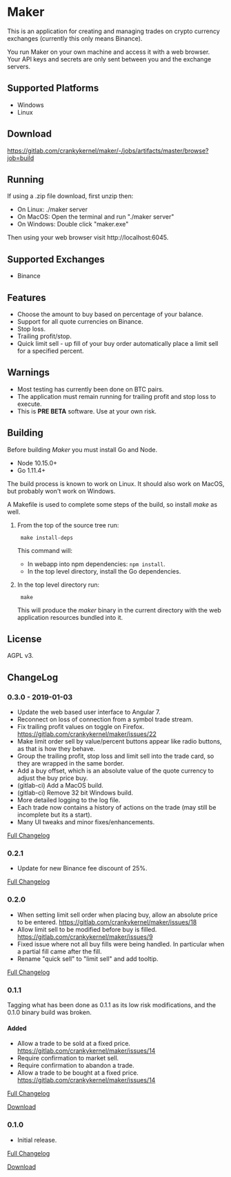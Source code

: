 # Maker

This is an application for creating and managing trades on crypto
currency exchanges (currently this only means Binance).

You run Maker on your own machine and access it with a web
browser. Your API keys and secrets are only sent between you and the
exchange servers.

## Supported Platforms

- Windows
- Linux

## Download

https://gitlab.com/crankykernel/maker/-/jobs/artifacts/master/browse?job=build

## Running

If using a .zip file download, first unzip then:

- On Linux: ./maker server
- On MacOS: Open the terminal and run "./maker server"
- On Windows: Double click "maker.exe"

Then using your web browser visit http://localhost:6045.

## Supported Exchanges

- Binance
	
## Features

- Choose the amount to buy based on percentage of your balance.
- Support for all quote currencies on Binance.
- Stop loss.
- Trailing profit/stop.
- Quick limit sell - up fill of your buy order automatically place a
  limit sell for a specified percent.

## Warnings

- Most testing has currently been done on BTC pairs.
- The application must remain running for trailing profit and stop
  loss to execute.
- This is **PRE BETA** software. Use at your own risk.

## Building

Before building _Maker_ you must install Go and Node.
- Node 10.15.0+
- Go 1.11.4+

The build process is known to work on Linux. It should also work on
MacOS, but probably won't work on Windows.

A Makefile is used to complete some steps of the build, so install
_make_ as well.

1. From the top of the source tree run:

		make install-deps

	This command will:
	- In webapp into npm dependencies: `npm install`.
	- In the top level directory, install the Go dependencies.

2. In the top level directory run:

		make

	This will produce the *maker* binary in the current directory with
    the web application resources bundled into it.

## License

AGPL v3.

## ChangeLog

### 0.3.0 - 2019-01-03
- Update the web based user interface to Angular 7.
- Reconnect on loss of connection from a symbol trade stream.
- Fix trailing profit values on toggle on
  Firefox. https://gitlab.com/crankykernel/maker/issues/22
- Make limit order sell by value/percent buttons appear like radio
  buttons, as that is how they behave.
- Group the trailing profit, stop loss and limit sell into the trade
  card, so they are wrapped in the same border.
- Add a buy offset, which is an absolute value of the quote currency
  to adjust the buy price buy.
- (gitlab-ci) Add a MacOS build.
- (gitlab-ci) Remove 32 bit Windows build.
- More detailed logging to the log file.
- Each trade now contains a history of actions on the trade (may still
  be incomplete but its a start).
- Many UI tweaks and minor fixes/enhancements.

[Full Changelog](https://gitlab.com/crankykernel/maker/compare/0.2.1...0.3.0)

### 0.2.1

- Update for new Binance fee discount of 25%.

[Full Changelog](https://gitlab.com/crankykernel/maker/compare/0.2.0...0.2.1)

### 0.2.0

- When setting limit sell order when placing buy, allow an absolute
  price to be entered. https://gitlab.com/crankykernel/maker/issues/18
- Allow limit sell to be modified before buy is
  filled. https://gitlab.com/crankykernel/maker/issues/9
- Fixed issue where not all buy fills were being handled. In
  particular when a partial fill came after the fill.
- Rename "quick sell" to "limit sell" and add tooltip.

[Full Changelog](https://gitlab.com/crankykernel/maker/compare/0.1.0...0.2.0)

### 0.1.1

Tagging what has been done as 0.1.1 as its low risk modifications, and
the 0.1.0 binary build was broken.

#### Added
- Allow a trade to be sold at a fixed
  price. https://gitlab.com/crankykernel/maker/issues/14
- Require confirmation to market sell.
- Require confirmation to abandon a trade.
- Allow a trade to be bought at a fixed
  price. https://gitlab.com/crankykernel/maker/issues/14

[Full Changelog](https://gitlab.com/crankykernel/maker/compare/0.1.0...master)

[Download](https://gitlab.com/crankykernel/maker/-/jobs/artifacts/master/browse?job=build)

### 0.1.0
- Initial release.

[Full Changelog](https://gitlab.com/crankykernel/maker/commits/0.1.0)

[Download](https://gitlab.com/crankykernel/maker/-/jobs/artifacts/0.1.0/browse?job=build)
